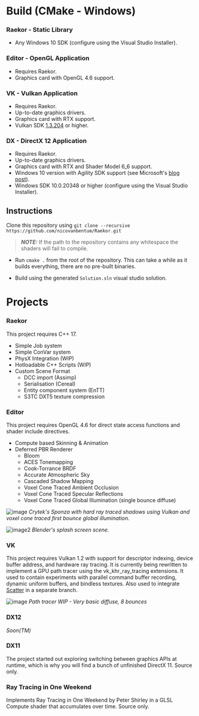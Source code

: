 # Build (CMake - Windows)

### Raekor - Static Library
* Any Windows 10 SDK (configure using the Visual Studio Installer).

### Editor - OpenGL Application
* Requires Raekor.
* Graphics card with OpenGL 4.6 support.

### VK - Vulkan Application
* Requires Raekor.
* Up-to-date graphics drivers.
* Graphics card with RTX support.
* Vulkan SDK [1.3.204](https://sdk.lunarg.com/sdk/download/1.3.204.0/windows/VulkanSDK-1.3.204.0-Installer.exe) or higher.

### DX - DirectX 12 Application
* Requires Raekor.
* Up-to-date graphics drivers.
* Graphics card with RTX and Shader Model 6_6 support.
* Windows 10 version with Agility SDK support (see Microsoft's [blog post](https://devblogs.microsoft.com/directx/gettingstarted-dx12agility/#OS)).
* Windows SDK 10.0.20348 or higher (configure using the Visual Studio Installer).

## Instructions

Clone this repository using
 ```git clone --recursive https://github.com/nicovanbentum/Raekor.git```
 >**_NOTE:_** If the path to the repository contains any whitespace the shaders will fail to compile.
 
* Run ``` cmake . ``` from the root of the repository. This can take a while as it builds everything, there are no pre-built binaries.

* Build using the generated ```Solution.sln``` visual studio solution.

# Projects

### Raekor
This project requires C++ 17.

* Simple Job system
* Simple ConVar system
* PhysX Integration (WIP)
* Hotloadable C++ Scripts (WIP)
* Custom Scene Format
    - DCC import (Assimp)
    - Serialisation (Cereal)
    - Entity component system (EnTT)
    - S3TC DXT5 texture compression


### Editor
This project requires OpenGL 4.6 for direct state access functions and shader include directives. 

* Compute based Skinning & Animation
* Deferred PBR Renderer
    - Bloom
    - ACES Tonemapping
    - Cook-Torrance BRDF
    - Accurate Atmospheric Sky
    - Cascaded Shadow Mapping
    - Voxel Cone Traced Ambient Occlusion
    - Voxel Cone Traced Specular Reflections
    - Voxel Cone Traced Global Illumination (single bounce diffuse)

![image](https://i.imgur.com/2PCUuBm.png)
*Crytek's Sponza with hard ray traced shadows using Vulkan and voxel cone traced first bounce global illumination.*

![image2](https://i.imgur.com/htxWnRu.png)
*Blender's splash screen scene.*

### VK
This project requires Vulkan 1.2 with support for descriptor indexing, device buffer address, and hardware ray tracing. It is currently being rewritten to implement a GPU path tracer using the vk_khr_ray_tracing extensions. It used to contain experiments with parallel command buffer recording, dynamic uniform buffers, and bindless textures. Also used to integrate [Scatter](https://github.com/nicovanbentum/Scatter) in a separate branch.

![image](https://i.imgur.com/LgjcfKD.png)
*Path tracer WIP - Very basic diffuse, 8 bounces*

### DX12
*Soon(TM)*

### DX11
The project started out exploring switching between graphics APIs at runtime, which is why you will find a bunch of unfinished DirectX 11. Source only.

### Ray Tracing in One Weekend
Implements Ray Tracing in One Weekend by Peter Shirley in a GLSL Compute shader that accumulates over time. Source only.
